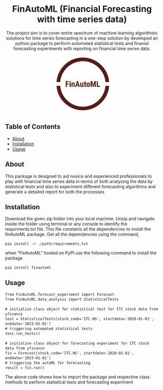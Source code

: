 <h1 align="center">FinAutoML (Financial Forecasting with time series data)</h1>

<p align="center">
  The project aim is to cover entire spectrum of machine learning algorithmic solutions for time series forecasting in a one-stop solution by developed an python package to perform automated statistical tests and finanial forecasting experiments with 
  reporting on financial time series data.
</p>

<div align="center">
  <img src="./logo.png" alt="FinAutoMLLOGO" width="200">
</div>

## Table of Contents

- [About](#about)
- [Installation](#installation)
- [Usage](#usage)


## About

This package is designed to aid novice and experienced professionals to play with financial time series data in-terms of both analysing the data
by statistical tests and also to experiment different forecasting algorithms and generate a detailed report for both the processes
## Installation

Download the given zip folder into your local machine. Unzip and navigate inside the folder using terminal or any console to identify the requirments.txt file. This file constains all the dependencies to install the finAutoML package. Get all the dependencies using the command,
```commandline
pip install -r ./path/requirements.txt
```

when "FinAutoML" hosted on PyPI use the following command to install the package

```commandline
pip install finautoml
```

## Usage 
```
from FinAutoML.forecast_experiment import Forecast
from FinAutoML.data_analysis import StatisticalTests

# initialise class object for statistical test for ITC stock data from yfinance
test = StatisticalTests(stock_code='ITC.NS', startdate='2020-01-01', enddate='2023-01-01')
# triggering automated statistical tests
test.run_tests()

# initialise class object for forecasting experiment for ITC stock data from yfinance
fin = Forecast(stock_code='ITC.NS', startdate='2020-01-01', enddate='2023-01-01')
# triggering the autoML for forecasting
result = fin.run()
```
The above code shows how to import the package and respective class methods to perform statistical tests and forecasting experiment

